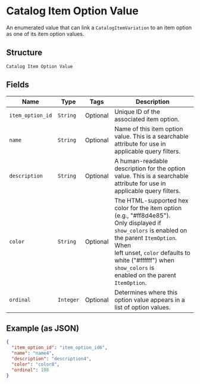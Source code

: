 
# Catalog Item Option Value

An enumerated value that can link a
`CatalogItemVariation` to an item option as one of
its item option values.

## Structure

`Catalog Item Option Value`

## Fields

| Name | Type | Tags | Description |
|  --- | --- | --- | --- |
| `item_option_id` | `String` | Optional | Unique ID of the associated item option. |
| `name` | `String` | Optional | Name of this item option value. This is a searchable attribute for use in applicable query filters. |
| `description` | `String` | Optional | A human-readable description for the option value. This is a searchable attribute for use in applicable query filters. |
| `color` | `String` | Optional | The HTML-supported hex color for the item option (e.g., "#ff8d4e85").<br>Only displayed if `show_colors` is enabled on the parent `ItemOption`. When<br>left unset, `color` defaults to white ("#ffffff") when `show_colors` is<br>enabled on the parent `ItemOption`. |
| `ordinal` | `Integer` | Optional | Determines where this option value appears in a list of option values. |

## Example (as JSON)

```json
{
  "item_option_id": "item_option_id6",
  "name": "name4",
  "description": "description4",
  "color": "color8",
  "ordinal": 198
}
```

